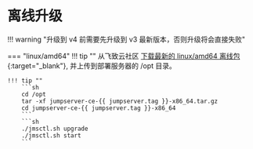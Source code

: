 # 离线升级

!!! warning "升级到 v4 前需要先升级到 v3 最新版本，否则升级将会直接失败"

=== "linux/amd64"
    !!! tip ""
        从飞致云社区 [下载最新的 linux/amd64 离线包](https://community.fit2cloud.com/#/products/jumpserver/downloads){:target="_blank"}, 并上传到部署服务器的 /opt 目录。

    !!! tip ""
        ```sh
        cd /opt
        tar -xf jumpserver-ce-{{ jumpserver.tag }}-x86_64.tar.gz
        cd jumpserver-ce-{{ jumpserver.tag }}-x86_64
        ```
        ```sh
        ./jmsctl.sh upgrade
        ./jmsctl.sh start
        ```